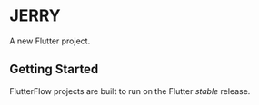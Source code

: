 # JERRY

A new Flutter project.

## Getting Started

FlutterFlow projects are built to run on the Flutter _stable_ release.
